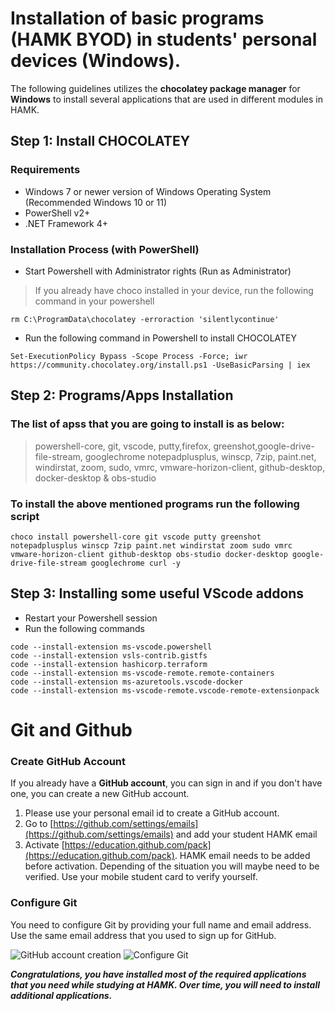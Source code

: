 
# Installation of basic programs (HAMK BYOD) in students' personal devices (Windows). 

The following guidelines utilizes the **chocolatey package manager** for **Windows** to install several applications that are used in different modules in HAMK. 

## Step 1: Install CHOCOLATEY

### Requirements
* Windows 7 or newer version of Windows Operating System (Recommended Windows 10 or 11)
* PowerShell v2+
* .NET Framework 4+ 

### Installation Process (with PowerShell)
* Start Powershell with Administrator rights (Run as Administrator)
> If you already have choco installed in your device, run the following command in your powershell 
```
rm C:\ProgramData\chocolatey -erroraction 'silentlycontinue'
```
* Run the following command in Powershell to install CHOCOLATEY

```
Set-ExecutionPolicy Bypass -Scope Process -Force; iwr https://community.chocolatey.org/install.ps1 -UseBasicParsing | iex
```

## Step 2: Programs/Apps Installation
### The list of apss that you are going to install is as below: <br>
> powershell-core, git, vscode, putty,firefox, greenshot,google-drive-file-stream, googlechrome notepadplusplus, winscp, 7zip,  paint.net, windirstat, zoom, sudo, vmrc, vmware-horizon-client, github-desktop, docker-desktop & obs-studio
### To install the above mentioned programs run the following script

```
choco install powershell-core git vscode putty greenshot notepadplusplus winscp 7zip paint.net windirstat zoom sudo vmrc vmware-horizon-client github-desktop obs-studio docker-desktop google-drive-file-stream googlechrome curl -y

```
## Step 3: Installing some useful VScode addons 

* Restart your Powershell session 
* Run the following commands 

```
code --install-extension ms-vscode.powershell
code --install-extension vsls-contrib.gistfs
code --install-extension hashicorp.terraform
code --install-extension ms-vscode-remote.remote-containers
code --install-extension ms-azuretools.vscode-docker
code --install-extension ms-vscode-remote.vscode-remote-extensionpack

```
# Git and Github
### Create GitHub Account
If you already have a **GitHub account**, you can sign in and if you don't have one, you can create a new GitHub account. 

1) Please use your personal email id to create a GitHub account. 
2) Go to [https://github.com/settings/emails](https://github.com/settings/emails) and add your student HAMK email
3) Activate [https://education.github.com/pack](https://education.github.com/pack). HAMK email needs to be added before activation. Depending of the situation you will maybe need to be verified. Use your mobile student card to verify yourself.

### Configure Git
You need to configure Git by providing your full name and email address. Use the same email address that you used to sign up for GitHub.

![GitHub account creation](assets/githubaccount.png "Please click Create your free account or Sign in to GitHUb.com depending on your situation")
![Configure Git](assets/configureGit.png "Please use your Full Name and email ")

***Congratulations, you have installed most of the required applications that you need while studying at HAMK. Over time, you will need to install additional applications.***
